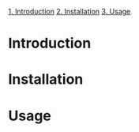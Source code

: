 [1. Introduction](#Introduction)
[2. Installation](#Installation)
[3. Usage](#Usage)

# Introduction

# Installation

# Usage
